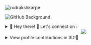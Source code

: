<p align="left"> <img src="https://komarev.com/ghpvc/?username=rudrakshkarpe&color=blue" alt="rudrakshkarpe" /> </p> 

![GitHub Background](src/Matrix-rudraksh.gif)

<details>
<summary> 🔗 Hey there! 👋 Let's connect on : </summary>
 
<div align="center">
  <table>
    <tr>
      <th>Platform</th>
      <th>Address</th>
    </tr>
    <tr>
      <td>🌐 Portfolio:</td>
      <td>www.rudrakshkarpe.netlify.me</td>
    </tr>
    <tr>
      <td>📧 Mail:</td>
      <td> <a href = "mailto:rudraksh.karpe@gmail.com" >rudraksh.karpe@gmail.com</a></td>
    </tr>
    <tr>
      <td>👥 LinkedIn:</td>
      <td><a href= "https://www.linkedin.com/in/rudrakshkarpe"> linkedin.com/in/rudrakshkarpe</a></td>
    </tr>
    <tr>
      <td>🐦 Twitter:</td>
      <td><a href= "https://twitter.com/rudrakshkarpe"> twitter.com/rudrakshkarpe</a></td>
    </tr>
  </table>
</div>

</details>

<!--
[![Twitter Badge](https://img.shields.io/badge/-rudrakshkarpe-blue?style=flat-square&logo=Twitter&logoColor=white&link=https://www.linkedin.com/in/rudrakshkarpe)](https://www.twitter.com/rudrakshkarpe/)
[![Gmail Badge](https://img.shields.io/badge/-rudraksh.karpe@gmail.com-c14438?style=flat-square&logo=Gmail&logoColor=white&link=mailto:rudraksh.karpe@gmail.com)](mailto:rudraksh.karpe@gmail.com)
[![Linkedin Badge](https://img.shields.io/badge/-rudrakshkarpe-blue?style=flat-square&logo=Linkedin&logoColor=white&link=https://www.linkedin.com/in/kirtanchandak/)](https://www.linkedin.com/in/rudrakshkarpe)
-->

<!--Holopin-board-->
<div align="center">
    <a href="https://www.holopin.io/@rudrakshkarpe"><img height="215" src="https://holopin.io/api/user/board?user=rudrakshkarpe"></a>
</div>

<!--
<p align="center">
  <img src="https://streak-stats.demolab.com?user=rudrakshkarpe&theme=github-dark&hide_border=true&hide_total_contributions=true&hide_longest_streak=true)](https://git.io/streak-stats" alt="Rudraksh's Github Stats">
</p>
-->

<details>
<summary>View profile contributions in 3D!👀</summary>

 <!-- profile 3d contributor view -->
<img height="600" src="/profile-3d-contrib/profile-night-rainbow.svg" />
</details>
